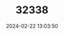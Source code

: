 ---
title: "32338"
category: "Dipentodon sinicus"
draft: false
date: 2024-02-22 13:03:50
languages:
  Chinese: ["Shichihua"]
---